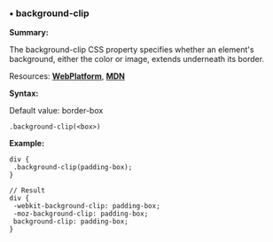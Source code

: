 ### <a name="background-clip"></a> &#8226; background-clip
**Summary:**

The background-clip CSS property specifies whether an element's background, either the color or image, extends underneath its border.

Resources: **[WebPlatform](http://docs.webplatform.org/wiki/css/properties/background-clip)**, **[MDN](https://developer.mozilla.org/en-US/docs/Web/CSS/background-clip)**

**Syntax:**

Default value: border-box

    .background-clip(<box>)
  
**Example:**

    div {
     .background-clip(padding-box);
    }
    
    // Result
    div {
     -webkit-background-clip: padding-box;
     -moz-background-clip: padding-box;
     background-clip: padding-box;
    } 


